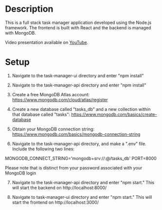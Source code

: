 # Description

This is a full stack task manager application developed using the Node.js framework. The frontend is built with React and the backend is managed with MongoDB. 

Video presentation available on <a href=https://youtu.be/tJFRQ8LGHBM>YouTube</a>.

# Setup

1. Navigate to the task-manager-ui directory and enter "npm install"

2. Navigate to the task-manager-api directory and enter "npm install"

3. Create a free MongoDB Atlas account: https://www.mongodb.com/cloud/atlas/register

4. Create a new database called "tasks_db" and a new collection within that database called "tasks": https://www.mongodb.com/basics/create-database

5. Obtain your MongoDB connection string: https://www.mongodb.com/basics/mongodb-connection-string

6. Navigate to the task-manager-api directory, and make a ".env" file. Include the following two lines:

MONGODB_CONNECT_STRING='mongodb+srv://<MongoDBUserName>:<MongoDBDatabasePassword>@<MongoDBConnectionString>/tasks_db'
PORT=8000

Please note that <MongoDBDatabasePassword> is distinct from your password associated with your MongoDB login

7. Navigate to the task-manager-api directory and enter "npm start." This will start the backend on http://localhost:8000/

8. Navigate to task-manager-ui directory and enter "npm start." This will start the frontend on http://localhost:3000/
